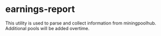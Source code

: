 # earnings-report

This utility is used to parse and collect information from miningpoolhub. Additional pools will be added overtime.